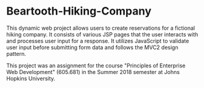# Beartooth-Hiking-Company
This dynamic web project allows users to create reservations for a fictional hiking company. It consists of various JSP pages that the user interacts with and processes user input for a response. It utilizes JavaScript to validate user input before submitting form data and follows the MVC2 design pattern. 

This project was an assignment for the course "Principles of Enterprise Web Development" (605.681) in the Summer 2018 semester at Johns Hopkins University.
